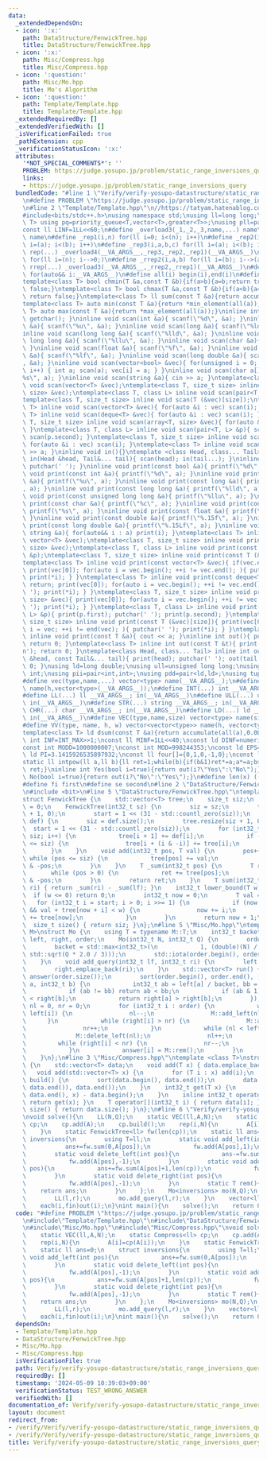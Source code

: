 ```yaml
---
data:
  _extendedDependsOn:
  - icon: ':x:'
    path: DataStructure/FenwickTree.hpp
    title: DataStructure/FenwickTree.hpp
  - icon: ':x:'
    path: Misc/Compress.hpp
    title: Misc/Compress.hpp
  - icon: ':question:'
    path: Misc/Mo.hpp
    title: Mo's Algorithm
  - icon: ':question:'
    path: Template/Template.hpp
    title: Template/Template.hpp
  _extendedRequiredBy: []
  _extendedVerifiedWith: []
  _isVerificationFailed: true
  _pathExtension: cpp
  _verificationStatusIcon: ':x:'
  attributes:
    '*NOT_SPECIAL_COMMENTS*': ''
    PROBLEM: https://judge.yosupo.jp/problem/static_range_inversions_query
    links:
    - https://judge.yosupo.jp/problem/static_range_inversions_query
  bundledCode: "#line 1 \"Verify/verify-yosupo-datastructure/static_range_inversions_query-mo.test.cpp\"\
    \n#define PROBLEM \"https://judge.yosupo.jp/problem/static_range_inversions_query\"\
    \n#line 2 \"Template/Template.hpp\"\n//https://tatyam.hatenablog.com/entry/2019/12/15/003634\n\
    #include<bits/stdc++.h>\nusing namespace std;\nusing ll=long long;\ntemplate<class\
    \ T> using pq=priority_queue<T,vector<T>,greater<T>>;\nusing pll=pair<ll,ll>;\n\
    const ll LINF=1LL<<60;\n#define _overload3(_1,_2,_3,name,...) name\n#define _overload4(_1,_2,_3,_4,name,...)\
    \ name\n#define _rep1(i,n) for(ll i=0; i<(n); i++)\n#define _rep2(i,a,b) for(ll\
    \ i=(a); i<(b); i++)\n#define _rep3(i,a,b,c) for(ll i=(a); i<(b); i+=(c))\n#define\
    \ rep(...) _overload4(__VA_ARGS__,_rep3,_rep2,_rep1)(__VA_ARGS__)\n#define _rrep1(i,n)\
    \ for(ll i=(n); i-->0;)\n#define _rrep2(i,a,b) for(ll i=(b); i-->(a);)\n#define\
    \ rrep(...) _overload3(__VA_ARGS__,_rrep2,_rrep1)(__VA_ARGS__)\n#define each(i,...)\
    \ for(auto&& i:__VA_ARGS__)\n#define all(i) begin(i),end(i)\n#define rall(i) rbegin(i),rend(i)\n\
    template<class T> bool chmin(T &a,const T &b){if(a>b){a=b;return true;}else return\
    \ false;}\ntemplate<class T> bool chmax(T &a,const T &b){if(a<b){a=b;return true;}else\
    \ return false;}\ntemplate<class T> ll sum(const T &a){return accumulate(all(a),0LL);}\n\
    template<class T> auto min(const T &a){return *min_element(all(a));}\ntemplate<class\
    \ T> auto max(const T &a){return *max_element(all(a));}\ninline int scan(){ return\
    \ getchar(); }\ninline void scan(int &a){ scanf(\"%d\", &a); }\ninline void scan(unsigned\
    \ &a){ scanf(\"%u\", &a); }\ninline void scan(long &a){ scanf(\"%ld\", &a); }\n\
    inline void scan(long long &a){ scanf(\"%lld\", &a); }\ninline void scan(unsigned\
    \ long long &a){ scanf(\"%llu\", &a); }\ninline void scan(char &a){ cin >> a;\
    \ }\ninline void scan(float &a){ scanf(\"%f\", &a); }\ninline void scan(double\
    \ &a){ scanf(\"%lf\", &a); }\ninline void scan(long double &a){ scanf(\"%Lf\"\
    , &a); }\ninline void scan(vector<bool> &vec){ for(unsigned i = 0; i < vec.size();\
    \ i++) { int a; scan(a); vec[i] = a; } }\ninline void scan(char a[]){ scanf(\"\
    %s\", a); }\ninline void scan(string &a){ cin >> a; }\ntemplate<class T> inline\
    \ void scan(vector<T> &vec);\ntemplate<class T, size_t size> inline void scan(array<T,\
    \ size> &vec);\ntemplate<class T, class L> inline void scan(pair<T, L> &p);\n\
    template<class T, size_t size> inline void scan(T (&vec)[size]);\ntemplate<class\
    \ T> inline void scan(vector<T> &vec){ for(auto &i : vec) scan(i); }\ntemplate<class\
    \ T> inline void scan(deque<T> &vec){ for(auto &i : vec) scan(i); }\ntemplate<class\
    \ T, size_t size> inline void scan(array<T, size> &vec){ for(auto &i : vec) scan(i);\
    \ }\ntemplate<class T, class L> inline void scan(pair<T, L> &p){ scan(p.first);\
    \ scan(p.second); }\ntemplate<class T, size_t size> inline void scan(T (&vec)[size]){\
    \ for(auto &i : vec) scan(i); }\ntemplate<class T> inline void scan(T &a){ cin\
    \ >> a; }\ninline void in(){}\ntemplate <class Head, class... Tail> inline void\
    \ in(Head &head, Tail&... tail){ scan(head); in(tail...); }\ninline void print(){\
    \ putchar(' '); }\ninline void print(const bool &a){ printf(\"%d\", a); }\ninline\
    \ void print(const int &a){ printf(\"%d\", a); }\ninline void print(const unsigned\
    \ &a){ printf(\"%u\", a); }\ninline void print(const long &a){ printf(\"%ld\"\
    , a); }\ninline void print(const long long &a){ printf(\"%lld\", a); }\ninline\
    \ void print(const unsigned long long &a){ printf(\"%llu\", a); }\ninline void\
    \ print(const char &a){ printf(\"%c\", a); }\ninline void print(const char a[]){\
    \ printf(\"%s\", a); }\ninline void print(const float &a){ printf(\"%.15f\", a);\
    \ }\ninline void print(const double &a){ printf(\"%.15f\", a); }\ninline void\
    \ print(const long double &a){ printf(\"%.15Lf\", a); }\ninline void print(const\
    \ string &a){ for(auto&& i : a) print(i); }\ntemplate<class T> inline void print(const\
    \ vector<T> &vec);\ntemplate<class T, size_t size> inline void print(const array<T,\
    \ size> &vec);\ntemplate<class T, class L> inline void print(const pair<T, L>\
    \ &p);\ntemplate<class T, size_t size> inline void print(const T (&vec)[size]);\n\
    template<class T> inline void print(const vector<T> &vec){ if(vec.empty()) return;\
    \ print(vec[0]); for(auto i = vec.begin(); ++i != vec.end(); ){ putchar(' ');\
    \ print(*i); } }\ntemplate<class T> inline void print(const deque<T> &vec){ if(vec.empty())\
    \ return; print(vec[0]); for(auto i = vec.begin(); ++i != vec.end(); ){ putchar('\
    \ '); print(*i); } }\ntemplate<class T, size_t size> inline void print(const array<T,\
    \ size> &vec){ print(vec[0]); for(auto i = vec.begin(); ++i != vec.end(); ){ putchar('\
    \ '); print(*i); } }\ntemplate<class T, class L> inline void print(const pair<T,\
    \ L> &p){ print(p.first); putchar(' '); print(p.second); }\ntemplate<class T,\
    \ size_t size> inline void print(const T (&vec)[size]){ print(vec[0]); for(auto\
    \ i = vec; ++i != end(vec); ){ putchar(' '); print(*i); } }\ntemplate<class T>\
    \ inline void print(const T &a){ cout << a; }\ninline int out(){ putchar('\\n');\
    \ return 0; }\ntemplate<class T> inline int out(const T &t){ print(t); putchar('\\\
    n'); return 0; }\ntemplate<class Head, class... Tail> inline int out(const Head\
    \ &head, const Tail&... tail){ print(head); putchar(' '); out(tail...); return\
    \ 0; }\nusing ld=long double;\nusing ull=unsigned long long;\nusing uint=unsigned\
    \ int;\nusing pii=pair<int,int>;\nusing pdd=pair<ld,ld>;\nusing tuplis=array<ll,3>;\n\
    #define vec(type,name,...) vector<type> name(__VA_ARGS__);\n#define vv(type,name,h,...)vector<vector<type>>\
    \ name(h,vector<type>(__VA_ARGS__));\n#define INT(...) int __VA_ARGS__; in(__VA_ARGS__)\n\
    #define LL(...) ll __VA_ARGS__; in(__VA_ARGS__)\n#define ULL(...) ull __VA_ARGS__;\
    \ in(__VA_ARGS__)\n#define STR(...) string __VA_ARGS__; in(__VA_ARGS__)\n#define\
    \ CHR(...) char __VA_ARGS__; in(__VA_ARGS__)\n#define LD(...) ld __VA_ARGS__;\
    \ in(__VA_ARGS__)\n#define VEC(type,name,size) vector<type> name(size); in(name)\n\
    #define VV(type, name, h, w) vector<vector<type>> name(h, vector<type>(w)); in(name)\n\
    template<class T> ld dsum(const T &a){return accumulate(all(a),0.0L);}\nconst\
    \ int INF=INT_MAX>>1;\nconst ll MINF=1LL<<40;\nconst ld DINF=numeric_limits<ld>::infinity();\n\
    const int MODD=1000000007;\nconst int MOD=998244353;\nconst ld EPS=1e-9;\nconst\
    \ ld PI=3.1415926535897932;\nconst ll four[]={0,1,0,-1,0};\nconst ll eight[]={0,1,1,0,-1,-1,1,-1,0};\n\
    static ll intpow(ll a,ll b){ll ret=1;while(b){if(b&1)ret*=a;a*=a;b>>=1;}return\
    \ ret;}\ninline int Yes(bool i=true){return out(i?\"Yes\":\"No\");}\ninline int\
    \ No(bool i=true){return out(i?\"No\":\"Yes\");}\n#define len(x) ((int)(x).size())\n\
    #define fi first\n#define se second\n#line 2 \"DataStructure/FenwickTree.hpp\"\
    \n#include <bit>\n#line 5 \"DataStructure/FenwickTree.hpp\"\ntemplate <class T>\n\
    struct FenwickTree {\n    std::vector<T> tree;\n    size_t siz;\n    int32_t start\
    \ = 0;\n    FenwickTree(int32_t sz) {\n        siz = sz;\n        tree.resize(sz\
    \ + 1, 0);\n        start = 1 << (31 - std::countl_zero(siz));\n    }\n    FenwickTree(std::vector<T>\
    \ def) {\n        siz = def.size();\n        tree.resize(siz + 1, 0);\n      \
    \  start = 1 << (31 - std::countl_zero(siz));\n        for (int32_t i = 0; i <\
    \ siz; i++) {\n            tree[i + 1] += def[i];\n            if (i + (i & -i)\
    \ <= siz) {\n                tree[i + (i & -i)] += tree[i];\n            }\n \
    \       }\n    }\n    void add(int32_t pos, T val) {\n        pos++;\n       \
    \ while (pos <= siz) {\n            tree[pos] += val;\n            pos += pos\
    \ & -pos;\n        }\n    }\n    T _sum(int32_t pos) {\n        T ret = 0;\n \
    \       while (pos > 0) {\n            ret += tree[pos];\n            pos -= pos\
    \ & -pos;\n        }\n        return ret;\n    }\n    T sum(int32_t lf, int32_t\
    \ ri) { return _sum(ri) - _sum(lf); }\n    int32_t lower_bound(T w) {\n      \
    \  if (w <= 0) return 0;\n        int32_t now = 0;\n        T val = 0;\n     \
    \   for (int32_t i = start; i > 0; i >>= 1) {\n            if (now + i <= siz\
    \ && val + tree[now + i] < w) {\n                now += i;\n                val\
    \ += tree[now];\n            }\n        }\n        return now + 1;\n    }\n  \
    \  size_t size() { return siz; }\n};\n#line 5 \"Misc/Mo.hpp\"\ntemplate <class\
    \ M>\nstruct Mo {\n    using T = typename M::T;\n    int32_t backet;\n    std::vector<int32_t>\
    \ left, right, order;\n    Mo(int32_t N, int32_t Q) {\n        order.resize(Q);\n\
    \        backet = std::max<int32_t>(\n            1, (double)(N) / std::max<double>(1,\
    \ std::sqrt(Q * 2.0 / 3)));\n        std::iota(order.begin(), order.end(), 0);\n\
    \    }\n    void add_query(int32_t lf, int32_t ri) {\n        left.emplace_back(lf);\n\
    \        right.emplace_back(ri);\n    }\n    std::vector<T> run() {\n        std::vector<T>\
    \ answer(order.size());\n        sort(order.begin(), order.end(), [&](int32_t\
    \ a, int32_t b) {\n            int32_t ab = left[a] / backet, bb = left[b] / backet;\n\
    \            if (ab != bb) return ab < bb;\n            if (ab & 1) return right[a]\
    \ < right[b];\n            return right[a] > right[b];\n        });\n        int32_t\
    \ nl = 0, nr = 0;\n        for (int32_t i : order) {\n            while (nl >\
    \ left[i]) {\n                nl--;\n                M::add_left(nl);\n      \
    \      }\n            while (right[i] > nr) {\n                M::add_right(nr);\n\
    \                nr++;\n            }\n            while (nl < left[i]) {\n  \
    \              M::delete_left(nl);\n                nl++;\n            }\n   \
    \         while (right[i] < nr) {\n                nr--;\n                M::delete_right(nr);\n\
    \            }\n            answer[i] = M::rem();\n        }\n        return answer;\n\
    \    }\n};\n#line 3 \"Misc/Compress.hpp\"\ntemplate <class T>\nstruct Compress\
    \ {\n    std::vector<T> data;\n    void add(T x) { data.emplace_back(x); }\n \
    \   void add(std::vector<T> x) {\n        for (T i : x) add(i);\n    }\n    void\
    \ build() {\n        sort(data.begin(), data.end());\n        data.erase(unique(data.begin(),\
    \ data.end()), data.end());\n    }\n    int32_t get(T x) {\n        return std::lower_bound(data.begin(),\
    \ data.end(), x) - data.begin();\n    }\n    inline int32_t operator()(T x) {\
    \ return get(x); }\n    T operator[](int32_t i) { return data[i]; }\n    size_t\
    \ size() { return data.size(); }\n};\n#line 6 \"Verify/verify-yosupo-datastructure/static_range_inversions_query-mo.test.cpp\"\
    \nvoid solve(){\n    LL(N,Q);\n    static VEC(ll,A,N);\n    static Compress<ll>\
    \ cp;\n    cp.add(A);\n    cp.build();\n    rep(i,N){\n        A[i]=cp(A[i]);\n\
    \    }\n    static FenwickTree<ll> fw(len(cp));\n    static ll ans=0;\n    struct\
    \ inversions{\n        using T=ll;\n        static void add_left(int pos){\n \
    \           ans+=fw.sum(0,A[pos]);\n            fw.add(A[pos],1);\n        }\n\
    \        static void delete_left(int pos){\n            ans-=fw.sum(0,A[pos]);\n\
    \            fw.add(A[pos],-1);\n        }\n        static void add_right(int\
    \ pos){\n            ans+=fw.sum(A[pos]+1,len(cp));\n            fw.add(A[pos],1);\n\
    \        }\n        static void delete_right(int pos){\n            ans-=fw.sum(A[pos]+1,len(cp));\n\
    \            fw.add(A[pos],-1);\n        }\n        static T rem(){\n        \
    \    return ans;\n        }\n    };\n    Mo<inversions> mo(N,Q);\n    rep(i,Q){\n\
    \        LL(l,r);\n        mo.add_query(l,r);\n    }\n    vector<ll> fin=mo.run();\n\
    \    each(i,fin)out(i);\n}\nint main(){\n    solve();\n    return 0;\n}\n"
  code: "#define PROBLEM \"https://judge.yosupo.jp/problem/static_range_inversions_query\"\
    \n#include\"Template/Template.hpp\"\n#include\"DataStructure/FenwickTree.hpp\"\
    \n#include\"Misc/Mo.hpp\"\n#include\"Misc/Compress.hpp\"\nvoid solve(){\n    LL(N,Q);\n\
    \    static VEC(ll,A,N);\n    static Compress<ll> cp;\n    cp.add(A);\n    cp.build();\n\
    \    rep(i,N){\n        A[i]=cp(A[i]);\n    }\n    static FenwickTree<ll> fw(len(cp));\n\
    \    static ll ans=0;\n    struct inversions{\n        using T=ll;\n        static\
    \ void add_left(int pos){\n            ans+=fw.sum(0,A[pos]);\n            fw.add(A[pos],1);\n\
    \        }\n        static void delete_left(int pos){\n            ans-=fw.sum(0,A[pos]);\n\
    \            fw.add(A[pos],-1);\n        }\n        static void add_right(int\
    \ pos){\n            ans+=fw.sum(A[pos]+1,len(cp));\n            fw.add(A[pos],1);\n\
    \        }\n        static void delete_right(int pos){\n            ans-=fw.sum(A[pos]+1,len(cp));\n\
    \            fw.add(A[pos],-1);\n        }\n        static T rem(){\n        \
    \    return ans;\n        }\n    };\n    Mo<inversions> mo(N,Q);\n    rep(i,Q){\n\
    \        LL(l,r);\n        mo.add_query(l,r);\n    }\n    vector<ll> fin=mo.run();\n\
    \    each(i,fin)out(i);\n}\nint main(){\n    solve();\n    return 0;\n}"
  dependsOn:
  - Template/Template.hpp
  - DataStructure/FenwickTree.hpp
  - Misc/Mo.hpp
  - Misc/Compress.hpp
  isVerificationFile: true
  path: Verify/verify-yosupo-datastructure/static_range_inversions_query-mo.test.cpp
  requiredBy: []
  timestamp: '2024-05-09 10:39:03+09:00'
  verificationStatus: TEST_WRONG_ANSWER
  verifiedWith: []
documentation_of: Verify/verify-yosupo-datastructure/static_range_inversions_query-mo.test.cpp
layout: document
redirect_from:
- /verify/Verify/verify-yosupo-datastructure/static_range_inversions_query-mo.test.cpp
- /verify/Verify/verify-yosupo-datastructure/static_range_inversions_query-mo.test.cpp.html
title: Verify/verify-yosupo-datastructure/static_range_inversions_query-mo.test.cpp
---
```


